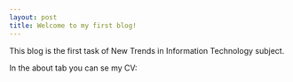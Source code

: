 ```yaml
---
layout: post
title: Welcome to my first blog!
---
```


This blog is the first task of New Trends in Information Technology subject.

In the about tab you can se my CV:

